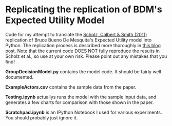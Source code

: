 # Replicating the replication of BDM's Expected Utility Model

Code for my attempt to translate the [Scholz, Calbert & Smith (2011)](http://jtp.sagepub.com/content/23/4/510) replication of Bruce Bueno De Mesquita's Expected Utility model into Python. The replication process is described more thoroughly in [this blog post](). Note that the current code DOES NOT fully reproduce the results in Scholz et al., so use at your own risk. Please point out any mistakes that you find!

**GroupDecisionModel.py** contains the model code. It should be fairly well documented.

**ExampleActors.csv** contains the sample data from the paper.

**Testing.ipynb** actuallys runs the model with the sample input data, and generates a few charts for comparison with those shown in the paper.

**Scratchpad.ipynb** is an IPython Notebook I used for various experiments. You should probably just ignore it.